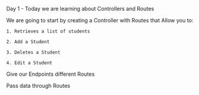Day 1 - Today we are learning about Controllers and Routes

We are going to start by creating a Controller with Routes that Allow you to:

    1. Retrieves a list of students

    2. Add a Student

    3. Deletes a Student
    
    4. Edit a Student

Give our Endpoints different Routes

Pass data through Routes